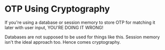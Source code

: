 # OTP Using Cryptography

If you're using a database or session memory to store OTP for matching it later with user input, YOU'RE DOING IT WRONG!

Databases are not supposed to be used for things like this. Session memory isn't the ideal approach too. Hence comes cryptography.

```TO BE CONTINUED....